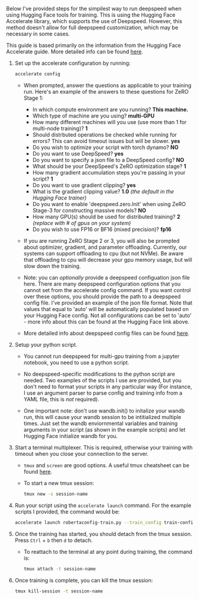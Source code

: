 Below I've provided steps for the simpilest way to run deepspeed when using Hugging Face tools for training. This is using the Hugging Face Accelerate library, which supports the use of Deepspeed. However, this method doesn't allow for full deepspeed customization, which may be necessary in some cases.

This guide is based primarily on the information from the Hugging Face Accelerate guide. More detailed info can be found [here](https://huggingface.co/docs/accelerate/en/usage_guides/deepspeed).

1. Set up the accelerate configuration by running: 
    ```bash
    accelerate config
    ```
    * When prompted, answer the questions as applicable to your training run. Here's an example of the answers to these questions for ZeRO Stage 1:
        * In which compute environment are you running? **This machine.**
        * Which type of machine are you using? **multi-GPU**
        * How many different machines will you use (use more than 1 for multi-node training)? **1**
        * Should distrbuted operations be checked while running for errors? This can avoid timeout issues but will be slower. **yes**
        * Do you wish to optimize your script with torch dynamo? **NO**
        * Do you want to use DeepSpeed? **yes**
        * Do you want to specify a json file to a DeepSpeed config? **NO**
        * What should be your DeepSpeed's ZeRO optimization stage? **1**
        * How many gradient accumulation steps you're passing in your script? **1**
        * Do you want to use gradient clipping? **yes**
        * What is the gradient clipping value? **1.0** *(the default in the Hugging Face trainer)*
        * Do you want to enable 'deepspeed.zero.Init' when using ZeRO Stage-3 for constructing massive models? **NO**
        * How many GPU(s) should be used for distributed training? **2** *(replace with # of gpus on your system)*
        * Do you wish to use FP16 or BF16 (mixed precision)? **fp16**

    * If you are running ZeRO Stage 2 or 3, you will also be prompted about optimizer, gradient, and parameter offloading. Currently, our systems can support offloading to cpu (but not NVMe). Be aware that offloading to cpu will decrease your gpu memory usage, but will slow down the training.

    * Note: you can *optionally* provide a deepspeed configuation json file here. There are many deepspeed configuration options that you cannot set from the accelerate config command. If you want control over these options, you should provide the path to a deepspeed config file. I've provided an example of the json file format. Note that values that equal to 'auto' will be automatically populated based on your Hugging Face config. Not all configurations can be set to 'auto' - more info about this can be found at the Hugging Face link above.

    * More detailed info about deepspeed config files can be found [here](https://www.deepspeed.ai/docs/config-json/).

2. Setup your python script. 
    
    * You cannot run deepspeed for multi-gpu training from a jupyter notebook, you need to use a python script.

    * No deepspeed-specific modifications to the python script are needed. Two examples of the scripts I use are provided, but you don't need to format your scripts in any particular way (For instance, I use an argument parser to parse config and training info from a YAML file, this is *not* required).

    * One important note: don't use wandb.init() to initalize your wandb run, this will cause your wandb session to be intitialized multiple times. Just set the wandb enviornmental variables and training arguments in your script (as shown in the example scripts) and let Hugging Face initialize wandb for you.

3. Start a terminal multiplexer. This is required, otherwise your training with timeout when you close your connection to the server. 
    
    * `tmux` and `screen` are good options. A useful tmux cheatsheet can be found [here](https://tmuxcheatsheet.com/).

    * To start a new tmux session:
        ```bash
        tmux new -s session-name
        ```

4. Run your script using the `accelerate launch` command. For the example scripts I provided, the command would be:
    ```bash
    accelerate launch robertaconfig-train.py --train_config train-config_BALM-paired.yaml
    ```

5. Once the training has started, you should detach from the tmux session. Press `Ctrl` + `b` then `d` to detach.

    * To reattach to the terminal at any point during training, the command is: 
        ```bash
        tmux attach -t session-name
        ```

6. Once training is complete, you can kill the tmux session: 
   
    ```bash
    tmux kill-session -t session-name
    ```
